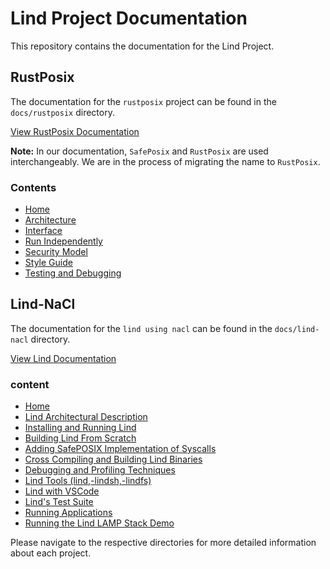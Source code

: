 # Lind Project Documentation

This repository contains the documentation for the Lind Project.

## RustPosix

The documentation for the `rustposix` project can be found in the `docs/rustposix` directory.

[View RustPosix Documentation](docs/RustPOSIX/Home.md)

**Note:** In our documentation, `SafePosix` and `RustPosix` are used interchangeably. We are in the process of migrating the name to `RustPosix`.

### Contents

* [Home](./docs/RustPOSIX/Home.md)
* [Architecture](./docs/RustPOSIX/Architecture.md)
* [Interface](./docs/RustPOSIX/Interface.md)
* [Run Independently](./docs/RustPOSIX/Run-Independently.md)
* [Security Model](./docs/RustPOSIX/Security-Model.md)
* [Style Guide](./docs/RustPOSIX/Style-Guide.md)
* [Testing and Debugging](./docs/RustPOSIX/Testing-and-Debugging.md)

## Lind-NaCl

The documentation for the `lind using nacl` can be found in the `docs/lind-nacl` directory. 

[View Lind Documentation](docs/Lind-NaCl/Home.md)

### content

* [Home](./docs/Lind-NaCl/Home.md)
* [Lind Architectural Description](./docs/Lind-NaCl/Lind-Architectural-Description.md)
* [Installing and Running Lind](./docs/Lind-NaCl/Installing-and-Running-Lind.md)
* [Building Lind From Scratch](./docs/Lind-NaCl/Building-Lind-From-Scratch.md)
* [Adding SafePOSIX Implementation of Syscalls](./docs/Lind-NaCl/Adding-SafePOSIX-Implementation-of-Syscalls.md)
* [Cross Compiling and Building Lind Binaries](./docs/Lind-NaCl/Cross-Compiling-and-Building-Lind-Binaries.md)
* [Debugging and Profiling Techniques](./docs/Lind-NaCl/Debugging-and-Profiling-Techniques.md)
* [Lind Tools (lind,-lindsh,-lindfs)](./docs/Lind-NaCl/Lind-Tools-(lind,-lindsh,-lindfs).md)
* [Lind with VSCode](./docs/Lind-NaCl/Lind-with-VSCode.md)
* [Lind's Test Suite](./docs/Lind-NaCl/Lind's-Test-Suite.md)
* [Running Applications](./docs/Lind-NaCl/Running-Applications.md)
* [Running the Lind LAMP Stack Demo](./docs/Lind-NaCl/Running-the-Lind-LAMP-Stack-Demo.md)

Please navigate to the respective directories for more detailed information about each project.